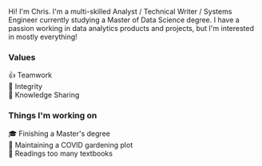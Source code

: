 

<!--
**chrismlam/chrismlam** is a ✨ _special_ ✨ repository because its `README.md` (this file) appears on your GitHub profile.

Here are some ideas to get you started:

- 🔭 I’m currently working on ...
- 🌱 I’m currently learning ...
- 👯 I’m looking to collaborate on ...
- 🤔 I’m looking for help with ...
- 💬 Ask me about ...
- 📫 How to reach me: ...
- 😄 Pronouns: ...
- ⚡ Fun fact: ...
-->

Hi! I'm Chris. I'm a multi-skilled Analyst / Technical Writer / Systems Engineer currently studying a Master of Data Science degree. I have a passion working in data analytics products and projects, but I'm interested in mostly everything!

### Values

👍 Teamwork  
🧠 Integrity  
🍩 Knowledge Sharing

### Things I'm working on 

🎓 Finishing a Master's degree  
🌱 Maintaining a COVID gardening plot  
📗 Readings too many textbooks
